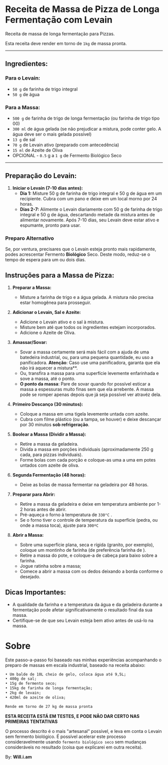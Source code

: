 # Receita de Massa de Pizza de Longa Fermentação com Levain

Receita de massa de longa fermentação para Pizzas.

Esta receita deve render em torno de `1kg` de massa pronta.

-----------------------------------------------------------------------------------------

## Ingredientes:

### Para o Levain:
- `50 g` de farinha de trigo integral
- `50 g` de água

### Para a Massa:
- `500 g` de farinha de trigo de longa fermentação (ou farinha de trigo tipo 00)
- `300 ml` de água gelada (se não prejudicar a mistura, pode conter gelo. A água deve ser o mais gelada possível)
- `13 g` de sal
- `70 g` de Levain ativo (preparado com antecedência)
- `15 ml` de Azeite de Oliva
- OPCIONAL - `0.5` g a `1 g` de Fermento Biológico Seco

-----------------------------------------------------------------------------------------

## Preparação do Levain:

1. **Iniciar o Levain (7-10 dias antes):**
   - **Dia 1:** Misture 50 g de farinha de trigo integral e 50 g de água em um recipiente. Cubra com um pano e deixe em um local morno por 24 horas.
   - **Dias 2-7:** Alimente o Levain diariamente com 50 g de farinha de trigo integral e 50 g de água, descartando metade da mistura antes de alimentar novamente. Após 7-10 dias, seu Levain deve estar ativo e espumante, pronto para usar.
  
### Preparo Alternativo
Se, por ventura, precisares que o Levain esteja pronto mais rapidamente, podes acrescentar Fermento **Biológico** Seco.
Deste modo, reduz-se o tempo de espera para um ou dois dias.


## Instruções para a Massa de Pizza:

1. **Preparar a Massa:**
   - Misture a farinha de trigo e a água gelada. A mistura não precisa estar homogênea para prosseguir.

2. **Adicionar o Levain, Sal e Azeite:**
   - Adicione o Levain ativo e o sal à mistura.
   - Misture bem até que todos os ingredientes estejam incorporados.
   - Adicione o Azeite de Oliva.

3. **Amassar/Sovar:**
   - Sovar a massa certamente será mais fácil com a ajuda de uma batedeira industrial, ou, para uma pequena quantidade, eu uso a panificadora. **Atenção**: Caso use uma panificadora, garanta que ela não irá aquecer a mistura**.
   - Ou, transfira a massa para uma superfície levemente enfarinhada e sove a massa, até o ponto.
   - **O ponto da massa**: Pare de sovar quando for possível esticar a massa a espessuras muito finas sem que ela arrebente. A massa pode se romper apenas depois que já seja possível ver atravéz dela.

4. **Primeiro Descanço (30 minutos):**
   - Coloque a massa em uma tigela levemente untada com azeite.
   - Cubra com filme plástico (ou a tampa, se houver) e deixe descançar por 30 minutos **sob refrigeração**.

5. **Boolear a Massa (Dividir a Massa):**
   - Retire a massa da geladeira.
   - Divida a massa em porções individuais (aproximadamente 250 g cada, para pizzas individuais).
   - Forme bolas com cada porção e coloque-as uma a uma em potes untados com azeite de oliva.

6. **Segunda Fermentação (48 horas):**
   - Deixe as bolas de massa fermentar na geladeira por 48 horas.

7. **Preparar para Abrir:**
   - Retire a massa da geladeira e deixe em temperatura ambiente por 1-2 horas antes de abrir.
   - Pré-aqueça o forno à temperatura de `330°C` .
   - Se o forno tiver o controle de temperatura da superfície (pedra, ou onde a massa toca), ajuste para `300ºC`

8. **Abrir a Massa:**
   - Sobre uma superfície plana, seca e rígida (granito, por exemplo), coloque um montinho de farinha (de preferência farinha de ).
   - Retire a massa do pote, e coloque-a de cabeça para baixo sobre a farinha.
   - Jogue ratinha sobre a massa;
   - Comece a abrir a massa com os dedos deixando a borda conforme o desejado.
     

## Dicas Importantes:
- A qualidade da farinha e a temperatura da água e da geladeira durante a fermentação pode afetar significativamente o resultado final da sua massa.
- Certifique-se de que seu Levain esteja bem ativo antes de usá-lo na massa.




# Sobre

Este passo-a-passo foi baseado nas minhas experiências acompanhando o preparo de massas em escala industrial, baseado na receita abaixo:

```txt
• ⁠Um balde de 10L cheio de gelo, coloca água até 9,5L;
• ⁠400g de sal;
• ⁠15g de fermento seco;
• ⁠15kg de farinha de longa fermentação;
• ⁠2kg de levain;
• ⁠420ml de azeite de oliva;

Rende em torno de 27 kg de massa pronta
```

**ESTA RECEITA ESTÁ EM TESTES, E PODE NÃO DAR CERTO NAS PRIMEIRAS TENTATIVAS**

O processo descrito é o mais "artesanal" possível, e leva em conta o Levain sem fermento biológico. É possível acelerar este processo consideravelmente usando `fermento biológico seco` sem mudanças consideráveis no resultado (coisa que explicarei em outra receita). 


By: **Will.i.am**
